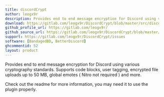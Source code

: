 ```yaml
---
title: discordCrypt
author: leogx9r
description: Provides end to end message encryption for Discord using various cryptography standards. Supports code blocks, user tagging, encrypted file uploads up to 50 MB, global emotes ( Nitro not required ) and more.
download: https://gitlab.com/leogx9r/DiscordCrypt/blob/master/src/discordCrypt.plugin.js
github_profile_url: https://gitlab.com/leogx9r/
github_source_url: https://gitlab.com/leogx9r/DiscordCrypt/blob/master/src/discordCrypt.plugin.js
support: https://gitlab.com/leogx9r/DiscordCrypt/issues
software: [BandagedBD, BetterDiscord]
ghcommentid: 52
layout: product
---
```

Provides end to end message encryption for Discord using various cryptography standards. Supports code blocks, user tagging, encrypted file uploads up to 50 MB, global emotes ( Nitro not required ) and more.

  Check out the readme for more information, you may need it to use the plugin properly.